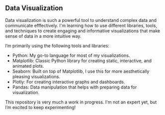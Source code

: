 ## Data Visualization

Data visualization is such a powerful tool to understand complex data and communicate efffectively. I'm learning how to use different libraries, tools, and techniques to create engaging and informative visualizations that make sense of data in a more intuitive way.

I’m primarily using the following tools and libraries:
- Python: My go-to language for most of my visualizations.
- Matplotlib: Classic Python library for creating static, interactive, and animated plots.
- Seaborn: Built on top of Matplotlib, I use this for more aesthetically pleasing visualizations.
- Plotly: For creating interactive graphs and dashboards.
- Pandas: Data manipulation that helps with preparing data for visualization.

This repository is very much a work in progress. I'm not an expert yet, but I’m excited to keep experimenting! 

